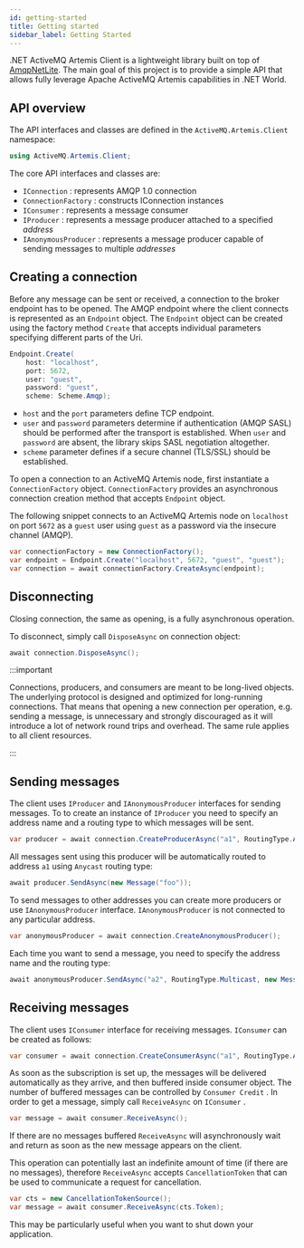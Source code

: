 ```yaml
---
id: getting-started
title: Getting started
sidebar_label: Getting Started
---
```


.NET ActiveMQ Artemis Client is a lightweight library built on top of [AmqpNetLite](http://azure.github.io/amqpnetlite/). The main goal of this project is to provide a simple API that allows fully leverage Apache ActiveMQ Artemis capabilities in .NET World.

## API overview

The API interfaces and classes are defined in the `ActiveMQ.Artemis.Client` namespace:

```csharp
using ActiveMQ.Artemis.Client;
```

The core API interfaces and classes are:

* `IConnection` : represents AMQP 1.0 connection
* `ConnectionFactory` : constructs IConnection instances
* `IConsumer` : represents a message consumer
* `IProducer` : represents a message producer attached to a specified *address*
* `IAnonymousProducer` : represents a message producer capable of sending messages to multiple *addresses*

## Creating a connection

Before any message can be sent or received, a connection to the broker endpoint has to be opened. The AMQP endpoint where the client connects is represented as an `Endpoint` object. The `Endpoint` object can be created using the factory method `Create` that accepts individual parameters specifying different parts of the Uri.

```csharp
Endpoint.Create(
    host: "localhost",
    port: 5672,
    user: "guest",
    password: "guest",
    scheme: Scheme.Amqp);
```

* `host` and the `port` parameters define TCP endpoint.
* `user` and `password` parameters determine if authentication (AMQP SASL)  should be performed after the transport is established. When `user` and `password` are absent, the library skips SASL negotiation altogether. 
* `scheme` parameter defines if a secure channel (TLS/SSL) should be established.

To open a connection to an ActiveMQ Artemis node, first instantiate a `ConnectionFactory` object. `ConnectionFactory` provides an asynchronous connection creation method that accepts `Endpoint` object.

The following snippet connects to an ActiveMQ Artemis node on `localhost` on port `5672` as a `guest` user using `guest` as a password via the insecure channel (AMQP).

```csharp
var connectionFactory = new ConnectionFactory();
var endpoint = Endpoint.Create("localhost", 5672, "guest", "guest");
var connection = await connectionFactory.CreateAsync(endpoint);
```

## Disconnecting

Closing connection, the same as opening, is a fully asynchronous operation.

To disconnect, simply call `DisposeAsync` on connection object:

```csharp
await connection.DisposeAsync();
```

:::important

Connections, producers, and consumers are meant to be long-lived objects. The underlying protocol is designed and optimized for long-running connections. That means that opening a new connection per operation, e.g. sending a message, is unnecessary and strongly discouraged as it will introduce a lot of network round trips and overhead. The same rule applies to all client resources.

:::

## Sending messages

The client uses `IProducer` and `IAnonymousProducer` interfaces for sending messages. To to create an instance of `IProducer` you need to specify an address name and a routing type to which messages will be sent.

```csharp
var producer = await connection.CreateProducerAsync("a1", RoutingType.Anycast);
```

All messages sent using this producer will be automatically routed to address `a1` using `Anycast` routing type:

```csharp
await producer.SendAsync(new Message("foo"));
```

To send messages to other addresses you can create more producers or use `IAnonymousProducer` interface. `IAnonymousProducer` is not connected to any particular address.

```csharp
var anonymousProducer = await connection.CreateAnonymousProducer();
```

Each time you want to send a message, you need to specify the address name and the routing type:

```csharp
await anonymousProducer.SendAsync("a2", RoutingType.Multicast, new Message("foo"));
```

## Receiving messages

The client uses `IConsumer` interface for receiving messages. `IConsumer` can be created as follows:

```csharp
var consumer = await connection.CreateConsumerAsync("a1", RoutingType.Anycast);
```

As soon as the subscription is set up, the messages will be delivered automatically as they arrive, and then buffered inside consumer object. The number of buffered messages can be controlled by `Consumer Credit` . In order to get a message, simply call `ReceiveAsync` on `IConsumer` .

```csharp
var message = await consumer.ReceiveAsync();
```

If there are no messages buffered `ReceiveAsync` will asynchronously wait and return as soon as the new message appears on the client.

This operation can potentially last an indefinite amount of time (if there are no messages), therefore `ReceiveAsync` accepts `CancellationToken` that can be used to communicate a request for cancellation.

```csharp
var cts = new CancellationTokenSource();
var message = await consumer.ReceiveAsync(cts.Token);
```

This may be particularly useful when you want to shut down your application.
